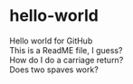 # hello-world
Hello world for GitHub  
This is a ReadME file, I guess?<CR><LF>  
How do I do a carriage return?  
Does two spaves work?
